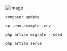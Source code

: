 ![image](https://user-images.githubusercontent.com/50520333/166127964-47b9c157-eb81-4e1a-89d9-2cb4c514d3c3.png)

```
composer update
```
```
cp .env.example .env
```
```
php artian migrate --seed
```
```
php artian serve
```
